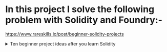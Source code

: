 # In this project I solve the following problem with Solidity and Foundry:-

https://www.rareskills.io/post/beginner-solidity-projects

<details>
<summary>Ten beginner project ideas after you learn Solidity</summary>

1. Purchase NFT with ERC20 tokens
   Build a classic NFT that can only be minted by paying with a particular ERC20 token.


2. Time unlocked ERC20 / vesting contract
   A payer deposits a certain amount of tokens into a contract, but the receiver can only withdraw 1/n tokens over the course of n days.


3. NFT Swap Contract
   Two people want to trade their NFTs in a trustless way. A user creates a swap on the contract, which is a pair of address, ids where the address is the smart contract address of the NFT and the id is the tokenId of the NFT. One person can deposit an NFT only if the id matches the address and id. The counterparty can deposit only if their NFT matches the address and id of the swap.


Once both are deposited, either party can call swap.


Some corner cases to think about:

how long, if at all, should the traders be forced to keep their NFT in the contract?

4. Crowdfunding ERC20 contract
   Your contract should have a createFundraiser() function with a goal and a deadline as arguments. Donators can donate() to a given fundraiserId. If the goal is reached before the deadline, the wallet that called createFundraiser() Can withdraw() all the funds associated with that campaign. Otherwise, if the deadline passes without reaching the goal, the donators can withdraw their donation. Build a contract that supports Ether and another that supports ERC20 tokens.

Some corner cases to think about:

what if the same address donates multiple times?

what if the same address donates to multiple different campaigns?

5. English auction contract
   A seller calls deposit() to deposit an NFT into a contract along with a deadline and a reserve price. Buyers can bid on that NFT up until the deadline, and the highest bid wins. If the reserve price is not met, the NFT is not sold. Multiple auctions can happen at the same time. Buyers who did not win can withdraw their bid. The winner is not able to withdraw their bid and must complete the trade to buy the NFT. The seller can also end the auction by calling sellerEndAuction() which only works after expiration, and if the reserve is met. The winner will be transferred the NFT and the seller will receive the Ethereum.


6. Simple NFT Marketplace
   Sellers can sell() their NFT while specifying a price and expiration. Instead of depositing the NFT into the contract, they give the contract approval to withdraw it from them. If a buyer comes along and pays the specified price before the expiration, then the NFT is transferred from the seller to the buyer and the buyer’s ether is transferred to the seller.

The seller can cancel() the sale at any time.

Corner cases:

What if the seller lists the same NFT twice? This can theoretically happen since they don't transfer the NFT to the marketplace.

7. Stake Together
   A contract owns 1,000,000 cloud coins. Anyone who stakes cloud coin into the contract starting on the beginDate and holds it for 7 days will receive a reward proportional their portion of the total stake at the expiration. For example, suppose Alice stakes 5,000 cloud coin, but the total amount staked at expiration is 25,000 cloud coin. Alice will then be entitled to 200,000 of the rewards, because she accounted for 20% of all the users.



Warning: it’s very easy to accidentally compute the rewards in such a way that a malicious actor can abuse the system. Think carefully about the corner cases!


8. Simple lottery
   Any user can call createLottery and a lottery will be created with a ticket purchase window for the next 24 hours. Once the 24 hours is up, there is a 1 hour delay, then the lottery is over. Generating random numbers safely on Ethereum is tricky, but for the purpose of this, relying on a future blockhash (which the players cannot predict), is good enough for this project. After createLottery is called people can purchaseTicket for a particular lotteryId. The lottery must consist of a deadline for when purchasing tickets stops, and time afterwards when the future blockhash determines the winner. The winner must then claim the winnings within 256 blocks (the maximum lookback of the blockhash function), otherwise, everyone can get their tickets back.


9. ERC1155 Bingo
   Use ERC1155 tokens to simulate a deck of cards that can take on any value from 1-25 inclusive. Each player starts with a 5x5 2d array of the numbers 1-25 randomly arranged. Every n blocks, players can mint a new card which has a random number. Whoever gets the first 5 in a row (bingo) wins.


10. On-chain blackjack
    Unlike regular blackjack, it is extremely difficult to hide the dealer’s card, so have everyone have a fully open hand. Real blackjack is usually played with multiple decks to make card counting less effective, so you can have random number generator produce a random number from [2-10] but keep in mind ten, jack, queen, and king are all 10, so you need to make the probabilities proportional. Similarly, and Ace can be a 1 or an 11. The dealer must hit until they are at least 21.

Because smart contracts cannot move state forward on their own, anyone can call dealerNextMove() to keep the game moving forward if it is the dealer’s turn. In a real application, you’d need an offchain computer to keep the dealer going, but let’s not worry about this for now.

You should force players to make their move within 10 blocks to avoid anyone holding the game up.
</details>